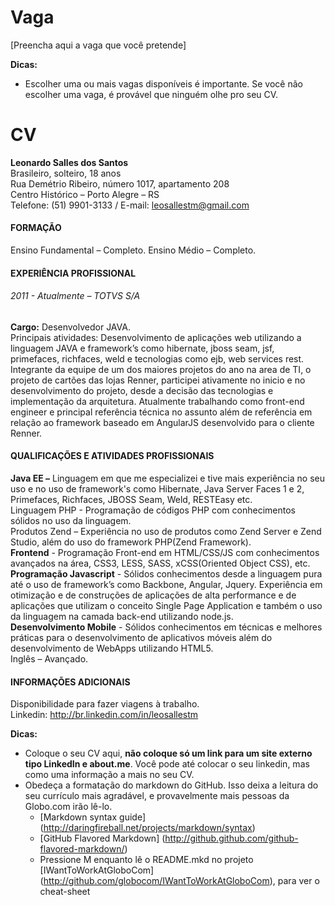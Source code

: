 Vaga
====

[Preencha aqui a vaga que você pretende]

__Dicas:__
* Escolher uma ou mais vagas disponíveis é importante. Se você não escolher uma vaga, é provável que ninguém olhe pro seu CV.

CV
==

__Leonardo Salles dos Santos__  
Brasileiro, solteiro, 18 anos  
Rua Demétrio Ribeiro, número 1017, apartamento 208  
Centro Histórico – Porto Alegre – RS  
Telefone: (51) 9901-3133 / E-mail: leosallestm@gmail.com  

#### FORMAÇÃO

Ensino Fundamental – Completo.
Ensino Médio – Completo.

#### EXPERIÊNCIA PROFISSIONAL

###### 2011 - Atualmente – TOTVS S/A  
__Cargo:__ Desenvolvedor JAVA.  
Principais atividades: Desenvolvimento de aplicações web utilizando a linguagem JAVA e framework’s como hibernate, jboss seam, jsf, primefaces, richfaces, weld e tecnologias como ejb, web services rest.  
Integrante da equipe de um dos maiores projetos do ano na area de TI, o projeto de cartões das lojas Renner, participei ativamente no inicio e no desenvolvimento do projeto, desde a decisão das tecnologias e implementação da arquitetura. Atualmente trabalhando como  front-end engineer e principal referência técnica no assunto além de referência em relação ao framework baseado em AngularJS desenvolvido para o cliente Renner.

#### QUALIFICAÇÕES E ATIVIDADES PROFISSIONAIS

__Java EE –__ Linguagem em que me especializei e tive mais experiência no seu uso e no uso de framework's como Hibernate, Java Server Faces 1 e 2, Primefaces, Richfaces, JBOSS Seam, Weld, RESTEasy etc.  
Linguagem PHP - Programação de códigos PHP com conhecimentos sólidos no uso da linguagem.  
Produtos Zend – Experiência no uso de produtos como Zend Server e Zend Studio, além do uso do framework PHP(Zend Framework).  
__Frontend__ - Programação Front-end em HTML/CSS/JS com conhecimentos avançados na área, CSS3, LESS, SASS, xCSS(Oriented Object CSS),  etc.  
__Programação Javascript__ - Sólidos conhecimentos desde a linguagem pura até o uso de framework’s como Backbone, Angular, Jquery. Experiência em otimização e de construções de aplicações de alta performance e de aplicações que utilizam o conceito Single Page Application e também o uso da linguagem na camada back-end utilizando node.js.  
__Desenvolvimento Mobile__ - Sólidos conhecimentos em técnicas e melhores práticas para o desenvolvimento de aplicativos móveis além do desenvolvimento de WebApps utilizando HTML5.  
Inglês – Avançado.

#### INFORMAÇÕES ADICIONAIS

Disponibilidade para fazer viagens à trabalho.  
Linkedin: http://br.linkedin.com/in/leosallestm

__Dicas:__
* Coloque o seu CV aqui, __não coloque só um link para um site externo tipo LinkedIn e about.me__. Você pode até colocar o seu linkedin, mas como uma informação a mais no seu CV.
* Obedeça a formatação do markdown do GitHub. Isso deixa a leitura do seu currículo mais agradável, e provavelmente mais pessoas da Globo.com irão lê-lo.
	* [Markdown syntax guide] (http://daringfireball.net/projects/markdown/syntax)
	* [GitHub Flavored Markdown] (http://github.github.com/github-flavored-markdown/)
	* Pressione M enquanto lê o README.mkd no projeto [IWantToWorkAtGloboCom] (http://github.com/globocom/IWantToWorkAtGloboCom), para ver o cheat-sheet
